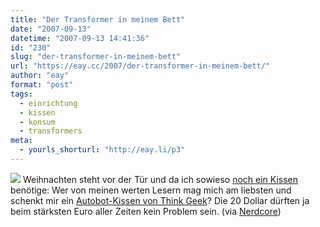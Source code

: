 ```yaml
---
title: "Der Transformer in meinem Bett"
date: "2007-09-13"
datetime: "2007-09-13 14:41:36"
id: "230"
slug: "der-transformer-in-meinem-bett"
url: "https://eay.cc/2007/der-transformer-in-meinem-bett/"
author: "eay"
format: "post"
tags:
  - einrichtung
  - kissen
  - konsum
  - transformers
meta:
  - yourls_shorturl: "http://eay.li/p3"
---
```


![](/uploads/2007/transformerskissen.jpg) Weihnachten steht vor der Tür und da ich sowieso [noch ein Kissen](//eay.cc/2007/schlafstockchen/) benötige: Wer von meinen werten Lesern mag mich am liebsten und schenkt mir ein [Autobot-Kissen von Think Geek](http://www.thinkgeek.com/geektoys/plush/979e/)? Die 20 Dollar dürften ja beim stärksten Euro aller Zeiten kein Problem sein. (via [Nerdcore](http://www.nerdcore.de/wp/2007/09/13/links-vom-13-9-07-beatbox-transformerskissen-steampunk-und-zwei-joy-division-filme/))
